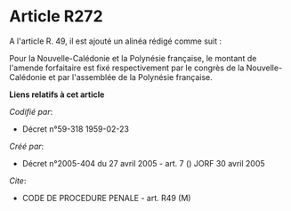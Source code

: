 # Article R272

A l'article R. 49, il est ajouté un alinéa rédigé comme suit :

Pour la Nouvelle-Calédonie et la Polynésie française, le montant de l'amende forfaitaire est fixé respectivement par le
congrès de la Nouvelle-Calédonie et par l'assemblée de la Polynésie française.

**Liens relatifs à cet article**

_Codifié par_:

  - Décret n°59-318 1959-02-23

_Créé par_:

  - Décret n°2005-404 du 27 avril 2005 - art. 7 () JORF 30 avril 2005

_Cite_:

  - CODE DE PROCEDURE PENALE - art. R49 (M)
